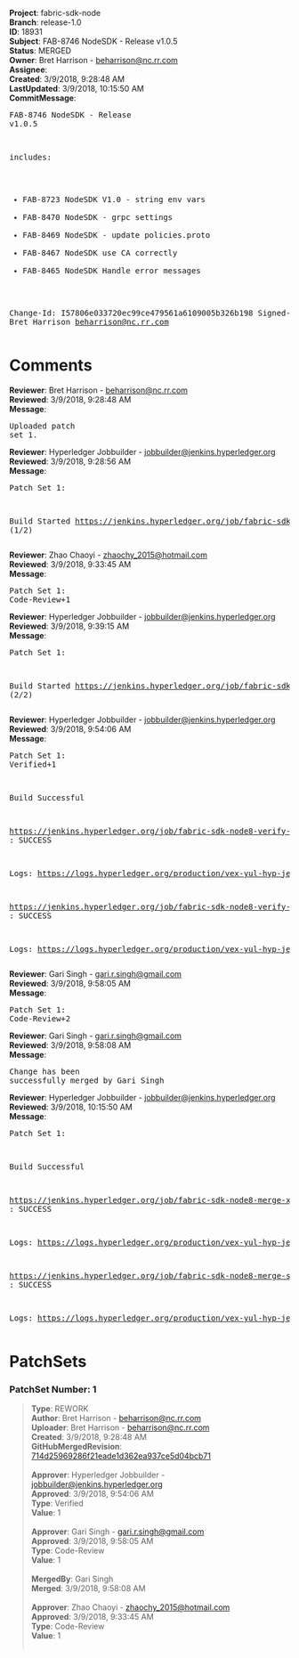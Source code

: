 <strong>Project</strong>: fabric-sdk-node<br><strong>Branch</strong>: release-1.0<br><strong>ID</strong>: 18931<br><strong>Subject</strong>: FAB-8746 NodeSDK - Release v1.0.5<br><strong>Status</strong>: MERGED<br><strong>Owner</strong>: Bret Harrison - beharrison@nc.rr.com<br><strong>Assignee</strong>:<br><strong>Created</strong>: 3/9/2018, 9:28:48 AM<br><strong>LastUpdated</strong>: 3/9/2018, 10:15:50 AM<br><strong>CommitMessage</strong>:<br><pre>FAB-8746 NodeSDK - Release v1.0.5

includes:
* FAB-8723 NodeSDK V1.0 - string env vars
* FAB-8470 NodeSDK - grpc settings
* FAB-8469 NodeSDK - update policies.proto
* FAB-8467 NodeSDK use CA correctly
* FAB-8465 NodeSDK Handle error messages

Change-Id: I57806e033720ec99ce479561a6109005b326b198
Signed-off-by: Bret Harrison <beharrison@nc.rr.com>
</pre><h1>Comments</h1><strong>Reviewer</strong>: Bret Harrison - beharrison@nc.rr.com<br><strong>Reviewed</strong>: 3/9/2018, 9:28:48 AM<br><strong>Message</strong>: <pre>Uploaded patch set 1.</pre><strong>Reviewer</strong>: Hyperledger Jobbuilder - jobbuilder@jenkins.hyperledger.org<br><strong>Reviewed</strong>: 3/9/2018, 9:28:56 AM<br><strong>Message</strong>: <pre>Patch Set 1:

Build Started https://jenkins.hyperledger.org/job/fabric-sdk-node8-verify-s390x/320/ (1/2)</pre><strong>Reviewer</strong>: Zhao Chaoyi - zhaochy_2015@hotmail.com<br><strong>Reviewed</strong>: 3/9/2018, 9:33:45 AM<br><strong>Message</strong>: <pre>Patch Set 1: Code-Review+1</pre><strong>Reviewer</strong>: Hyperledger Jobbuilder - jobbuilder@jenkins.hyperledger.org<br><strong>Reviewed</strong>: 3/9/2018, 9:39:15 AM<br><strong>Message</strong>: <pre>Patch Set 1:

Build Started https://jenkins.hyperledger.org/job/fabric-sdk-node8-verify-x86_64/499/ (2/2)</pre><strong>Reviewer</strong>: Hyperledger Jobbuilder - jobbuilder@jenkins.hyperledger.org<br><strong>Reviewed</strong>: 3/9/2018, 9:54:06 AM<br><strong>Message</strong>: <pre>Patch Set 1: Verified+1

Build Successful 

https://jenkins.hyperledger.org/job/fabric-sdk-node8-verify-s390x/320/ : SUCCESS

Logs: https://logs.hyperledger.org/production/vex-yul-hyp-jenkins-3/fabric-sdk-node8-verify-s390x/320

https://jenkins.hyperledger.org/job/fabric-sdk-node8-verify-x86_64/499/ : SUCCESS

Logs: https://logs.hyperledger.org/production/vex-yul-hyp-jenkins-3/fabric-sdk-node8-verify-x86_64/499</pre><strong>Reviewer</strong>: Gari Singh - gari.r.singh@gmail.com<br><strong>Reviewed</strong>: 3/9/2018, 9:58:05 AM<br><strong>Message</strong>: <pre>Patch Set 1: Code-Review+2</pre><strong>Reviewer</strong>: Gari Singh - gari.r.singh@gmail.com<br><strong>Reviewed</strong>: 3/9/2018, 9:58:08 AM<br><strong>Message</strong>: <pre>Change has been successfully merged by Gari Singh</pre><strong>Reviewer</strong>: Hyperledger Jobbuilder - jobbuilder@jenkins.hyperledger.org<br><strong>Reviewed</strong>: 3/9/2018, 10:15:50 AM<br><strong>Message</strong>: <pre>Patch Set 1:

Build Successful 

https://jenkins.hyperledger.org/job/fabric-sdk-node8-merge-x86_64/164/ : SUCCESS

Logs: https://logs.hyperledger.org/production/vex-yul-hyp-jenkins-3/fabric-sdk-node8-merge-x86_64/164

https://jenkins.hyperledger.org/job/fabric-sdk-node8-merge-s390x/101/ : SUCCESS

Logs: https://logs.hyperledger.org/production/vex-yul-hyp-jenkins-3/fabric-sdk-node8-merge-s390x/101</pre><h1>PatchSets</h1><h3>PatchSet Number: 1</h3><blockquote><strong>Type</strong>: REWORK<br><strong>Author</strong>: Bret Harrison - beharrison@nc.rr.com<br><strong>Uploader</strong>: Bret Harrison - beharrison@nc.rr.com<br><strong>Created</strong>: 3/9/2018, 9:28:48 AM<br><strong>GitHubMergedRevision</strong>: [714d25969286f21eade1d362ea937ce5d04bcb71](https://github.com/hyperledger/fabric-sdk-node/commit/714d25969286f21eade1d362ea937ce5d04bcb71)<br><br><strong>Approver</strong>: Hyperledger Jobbuilder - jobbuilder@jenkins.hyperledger.org<br><strong>Approved</strong>: 3/9/2018, 9:54:06 AM<br><strong>Type</strong>: Verified<br><strong>Value</strong>: 1<br><br><strong>Approver</strong>: Gari Singh - gari.r.singh@gmail.com<br><strong>Approved</strong>: 3/9/2018, 9:58:05 AM<br><strong>Type</strong>: Code-Review<br><strong>Value</strong>: 1<br><br><strong>MergedBy</strong>: Gari Singh<br><strong>Merged</strong>: 3/9/2018, 9:58:08 AM<br><br><strong>Approver</strong>: Zhao Chaoyi - zhaochy_2015@hotmail.com<br><strong>Approved</strong>: 3/9/2018, 9:33:45 AM<br><strong>Type</strong>: Code-Review<br><strong>Value</strong>: 1<br><br></blockquote>